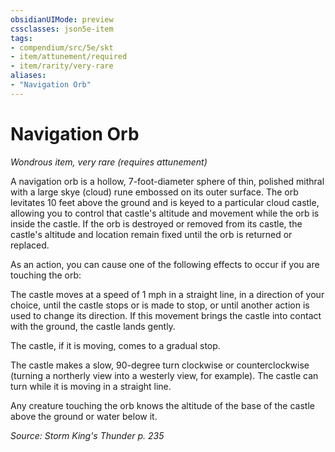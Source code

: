```yaml
---
obsidianUIMode: preview
cssclasses: json5e-item
tags:
- compendium/src/5e/skt
- item/attunement/required
- item/rarity/very-rare
aliases: 
- "Navigation Orb"
---
```

# Navigation Orb
*Wondrous item, very rare (requires attunement)*  


A navigation orb is a hollow, 7-foot-diameter sphere of thin, polished mithral with a large skye (cloud) rune embossed on its outer surface. The orb levitates 10 feet above the ground and is keyed to a particular cloud castle, allowing you to control that castle's altitude and movement while the orb is inside the castle. If the orb is destroyed or removed from its castle, the castle's altitude and location remain fixed until the orb is returned or replaced.

As an action, you can cause one of the following effects to occur if you are touching the orb:

The castle moves at a speed of 1 mph in a straight line, in a direction of your choice, until the castle stops or is made to stop, or until another action is used to change its direction. If this movement brings the castle into contact with the ground, the castle lands gently.

The castle, if it is moving, comes to a gradual stop.

The castle makes a slow, 90-degree turn clockwise or counterclockwise (turning a northerly view into a westerly view, for example). The castle can turn while it is moving in a straight line.

Any creature touching the orb knows the altitude of the base of the castle above the ground or water below it.

*Source: Storm King's Thunder p. 235*